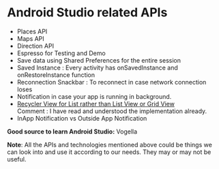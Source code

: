 # Android Studio related APIs
- Places API
- Maps API
- Direction API
- Espresso for Testing and Demo
- Save data using Shared Preferences for the entire session
- Saved Instance : Every activity has onSavedInstance and onRestoreInstance function
- Reconnection Snackbar : To reconnect in case network connection loses
- Notification in case your app is running in background.
- [Recycler View for List rather than List View or Grid View](http://www.vogella.com/tutorials/AndroidRecyclerView/article.html)<br>
  Comment : I have read and understood the implementation already.
- InApp Notification vs Outside App Notification

**Good source to learn Android Studio:**
Vogella

__Note__: All the APIs and technologies mentioned above could be things we can look into and use it according to our needs. They may or may not be useful.

